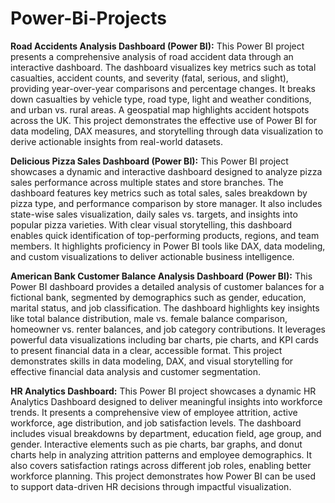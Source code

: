 # Power-Bi-Projects

**Road Accidents Analysis Dashboard (Power BI):**
This Power BI project presents a comprehensive analysis of road accident data through an interactive dashboard. The dashboard visualizes key metrics such as total casualties, accident counts, and severity (fatal, serious, and slight), providing year-over-year comparisons and percentage changes. It breaks down casualties by vehicle type, road type, light and weather conditions, and urban vs. rural areas. A geospatial map highlights accident hotspots across the UK. This project demonstrates the effective use of Power BI for data modeling, DAX measures, and storytelling through data visualization to derive actionable insights from real-world datasets.



**Delicious Pizza Sales Dashboard (Power BI):**
This Power BI project showcases a dynamic and interactive dashboard designed to analyze pizza sales performance across multiple states and store branches. The dashboard features key metrics such as total sales, sales breakdown by pizza type, and performance comparison by store manager. It also includes state-wise sales visualization, daily sales vs. targets, and insights into popular pizza varieties. With clear visual storytelling, this dashboard enables quick identification of top-performing products, regions, and team members. It highlights proficiency in Power BI tools like DAX, data modeling, and custom visualizations to deliver actionable business intelligence.



**American Bank Customer Balance Analysis Dashboard (Power BI):**
This Power BI dashboard provides a detailed analysis of customer balances for a fictional bank, segmented by demographics such as gender, education, marital status, and job classification. The dashboard highlights key insights like total balance distribution, male vs. female balance comparison, homeowner vs. renter balances, and job category contributions. It leverages powerful data visualizations including bar charts, pie charts, and KPI cards to present financial data in a clear, accessible format. This project demonstrates skills in data modeling, DAX, and visual storytelling for effective financial data analysis and customer segmentation.



**HR Analytics Dashboard:**
This Power BI project showcases a dynamic HR Analytics Dashboard designed to deliver meaningful insights into workforce trends. It presents a comprehensive view of employee attrition, active workforce, age distribution, and job satisfaction levels. The dashboard includes visual breakdowns by department, education field, age group, and gender. Interactive elements such as pie charts, bar graphs, and donut charts help in analyzing attrition patterns and employee demographics. It also covers satisfaction ratings across different job roles, enabling better workforce planning. This project demonstrates how Power BI can be used to support data-driven HR decisions through impactful visualization.
